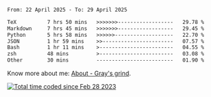 <!--START_SECTION:waka-->

```txt
From: 22 April 2025 - To: 29 April 2025

TeX          7 hrs 50 mins   >>>>>>>------------------   29.78 %
Markdown     7 hrs 45 mins   >>>>>>>------------------   29.45 %
Python       5 hrs 58 mins   >>>>>>-------------------   22.70 %
JSON         1 hr 59 mins    >>-----------------------   07.57 %
Bash         1 hr 11 mins    >------------------------   04.55 %
zsh          48 mins         >------------------------   03.08 %
Other        30 mins         -------------------------   01.90 %
```

<!--END_SECTION:waka-->

<!-- [![grayxu's github stats](https://github-readme-stats.vercel.app/api?username=grayxu&count_private=true&show_icons=true)](https://github.com/grayxu) -->

Know more about me: [About - Gray's grind](https://www.grayxu.cn/).
<p align="left">
  <a href="https://wakatime.com/@c69eb31e-43a1-463f-8968-c3449e386f57"><img src="https://wakatime.com/badge/user/c69eb31e-43a1-463f-8968-c3449e386f57.svg" title="Total time coded since Feb 28 2023" /></a>
</p>

